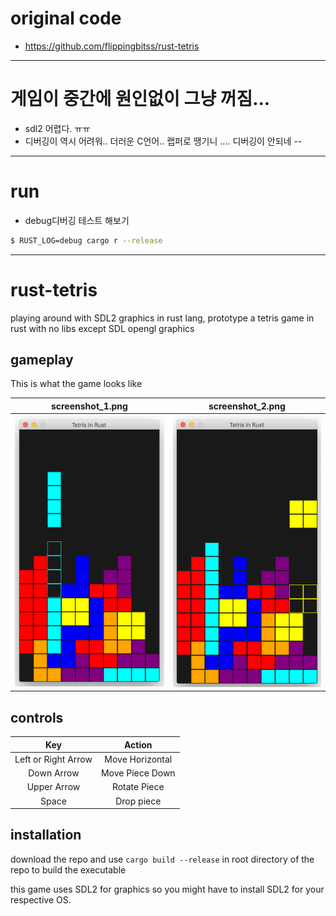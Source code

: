 # original code

- https://github.com/flippingbitss/rust-tetris

<hr />

# 게임이 중간에 원인없이 그냥 꺼짐...
- sdl2 어렵다. ㅠㅠ
- 디버깅이 역시 어려워.. 더러운 C언어.. 랩퍼로 땡기니 .... 디버깅이 안되네 --

<hr />

# run

- debug디버깅 테스트 해보기

```bash
$ RUST_LOG=debug cargo r --release
```

<hr />

# rust-tetris
playing around with SDL2 graphics in rust lang, prototype a tetris game in rust with no libs except SDL opengl graphics


## gameplay
This is what the game looks like 

screenshot_1.png           |  screenshot_2.png
:-------------------------:|:-------------------------:
![Game Screenshot 1](/screenshot_1.png?raw=true "Game Screenshot 1") |  ![Game Screenshot 2](/screenshot_2.png?raw=true "Game Screenshot 2")


## controls
 Key | Action
 :-------------------------:|:-------------------------:
 Left or Right Arrow | Move Horizontal
 Down Arrow | Move Piece Down
 Upper Arrow | Rotate Piece
 Space | Drop piece
 
 
## installation
download the repo and use 
`cargo build --release` in root directory of the repo to build the executable

this game uses SDL2 for graphics so you might have to install SDL2 for your respective OS.
